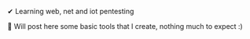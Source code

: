 ✔ Learning web, net and iot pentesting

🎇 Will post here some basic tools that I create, nothing much to expect :)
